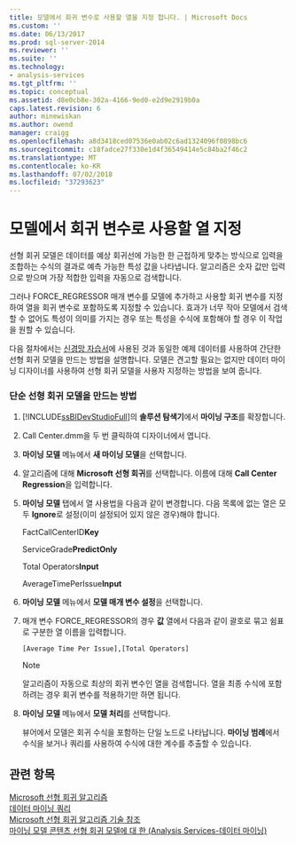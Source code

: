 ```yaml
---
title: 모델에서 회귀 변수로 사용할 열을 지정 합니다. | Microsoft Docs
ms.custom: ''
ms.date: 06/13/2017
ms.prod: sql-server-2014
ms.reviewer: ''
ms.suite: ''
ms.technology:
- analysis-services
ms.tgt_pltfrm: ''
ms.topic: conceptual
ms.assetid: d8e0cb8e-302a-4166-9ed0-e2d9e2919b0a
caps.latest.revision: 6
author: minewiskan
ms.author: owend
manager: craigg
ms.openlocfilehash: a8d3418ced07536e0ab02c6ad1324096f0898bc6
ms.sourcegitcommit: c18fadce27f330e1d4f36549414e5c84ba2f46c2
ms.translationtype: MT
ms.contentlocale: ko-KR
ms.lasthandoff: 07/02/2018
ms.locfileid: "37293623"
---
```

# <a name="specify-a-column-to-use-as-regressor-in-a-model"></a>모델에서 회귀 변수로 사용할 열 지정
  선형 회귀 모델은 데이터를 예상 회귀선에 가능한 한 근접하게 맞추는 방식으로 입력을 조합하는 수식의 결과로 예측 가능한 특성 값을 나타냅니다. 알고리즘은 숫자 값만 입력으로 받으며 가장 적합한 입력을 자동으로 검색합니다.  
  
 그러나 FORCE_REGRESSOR 매개 변수를 모델에 추가하고 사용할 회귀 변수를 지정하여 열을 회귀 변수로 포함하도록 지정할 수 있습니다. 효과가 너무 작아 모델에서 검색할 수 없어도 특성이 의미를 가지는 경우 또는 특성을 수식에 포함해야 할 경우 이 작업을 원할 수 있습니다.  
  
 다음 절차에서는 [신경망 자습서](../../tutorials/lesson-5-build-models-intermediate-data-mining-tutorial.md)에 사용된 것과 동일한 예제 데이터를 사용하여 간단한 선형 회귀 모델을 만드는 방법을 설명합니다. 모델은 견고할 필요는 없지만 데이터 마이닝 디자이너를 사용하여 선형 회귀 모델을 사용자 지정하는 방법을 보여 줍니다.  
  
### <a name="how-to-create-a-simple-linear-regression-model"></a>단순 선형 회귀 모델을 만드는 방법  
  
1.  [!INCLUDE[ssBIDevStudioFull](../../includes/ssbidevstudiofull-md.md)]의 **솔루션 탐색기**에서 **마이닝 구조**를 확장합니다.  
  
2.  Call Center.dmm을 두 번 클릭하여 디자이너에서 엽니다.  
  
3.  **마이닝 모델** 메뉴에서 **새 마이닝 모델**을 선택합니다.  
  
4.  알고리즘에 대해 **Microsoft 선형 회귀**를 선택합니다. 이름에 대해 **Call Center Regression**을 입력합니다.  
  
5.  **마이닝 모델** 탭에서 열 사용법을 다음과 같이 변경합니다. 다음 목록에 없는 열은 모두 **Ignore**로 설정(이미 설정되어 있지 않은 경우)해야 합니다.  
  
     FactCallCenterID**Key**  
  
     ServiceGrade**PredictOnly**  
  
     Total Operators**Input**  
  
     AverageTimePerIssue**Input**  
  
6.  **마이닝 모델** 메뉴에서 **모델 매개 변수 설정**을 선택합니다.  
  
7.  매개 변수 FORCE_REGRESSOR의 경우 **값** 열에서 다음과 같이 괄호로 묶고 쉼표로 구분한 열 이름을 입력합니다.  
  
    ```  
    [Average Time Per Issue],[Total Operators]  
    ```  
  
    > [!NOTE]  
    >  알고리즘이 자동으로 최상의 회귀 변수인 열을 검색합니다. 열을 최종 수식에 포함하려는 경우 회귀 변수를 적용하기만 하면 됩니다.  
  
8.  **마이닝 모델** 메뉴에서 **모델 처리**를 선택합니다.  
  
     뷰어에서 모델은 회귀 수식을 포함하는 단일 노드로 나타납니다. **마이닝 범례**에서 수식을 보거나 쿼리를 사용하여 수식에 대한 계수를 추출할 수 있습니다.  
  
## <a name="see-also"></a>관련 항목  
 [Microsoft 선형 회귀 알고리즘](microsoft-linear-regression-algorithm.md)   
 [데이터 마이닝 쿼리](data-mining-queries.md)   
 [Microsoft 선형 회귀 알고리즘 기술 참조](microsoft-linear-regression-algorithm-technical-reference.md)   
 [마이닝 모델 콘텐츠 선형 회귀 모델에 대 한 &#40;Analysis Services-데이터 마이닝&#41;](mining-model-content-for-linear-regression-models-analysis-services-data-mining.md)  
  
  
